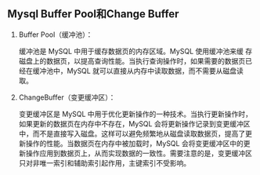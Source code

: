## Mysql Buffer Pool和Change Buffer

1. Buffer Pool（缓冲池）：

    缓冲池是 MySQL 中用于缓存数据页的内存区域。MySQL 使用缓冲池来缓 存磁盘上的数据页，以提高查询性能。当执行查询操作时，如果需要的数据页已经在缓冲池中，MySQL 就可以直接从内存中读取数据，而不需要从磁盘读取。
2. ChangeBuffer（变更缓冲区）：

   变更缓冲区是 MySQL 中用于优化更新操作的一种技术。当执行更新操作时，如果更新的数据页在内存中不存在，MySQL 会将更新操作记录到变更缓冲区中，而不是直接写入磁盘。这样可以避免频繁地从磁盘读取数据页，提高了更新操作的性能。当数据页在内存中被加载时，MySQL 会将变更缓冲区中的更新操作应用到数据页上，从而实现数据的一致性。需要注意的是，变更缓冲区只对非唯一索引和辅助索引起作用，主键索引不受影响。

## 